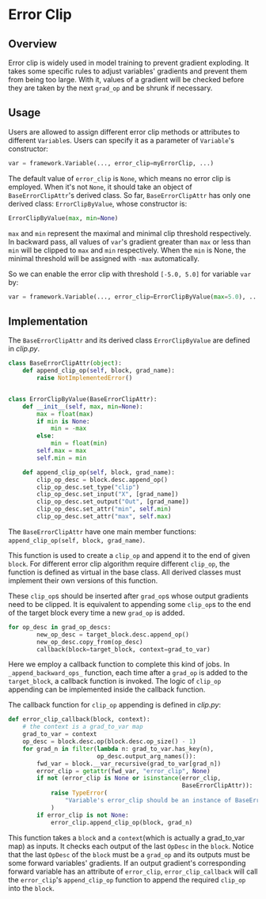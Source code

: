 # Error Clip

## Overview

Error clip is widely used in model training to prevent gradient exploding. It takes some specific rules to adjust variables' gradients and prevent them from being too large. With it, values of a gradient will be checked before they are taken by the next `grad_op` and be shrunk if necessary.
## Usage

Users are allowed to assign different error clip methods or attributes to different `Variable`s. Users can specify it as a parameter of `Variable`'s constructor:

```python
var = framework.Variable(..., error_clip=myErrorClip, ...)
```

The default value of `error_clip` is `None`, which means no error clip is employed. When it's not `None`, it should take an object of `BaseErrorClipAttr`'s derived class. So far, `BaseErrorClipAttr` has only one derived class: `ErrorClipByValue`, whose constructor is:

```python
ErrorClipByValue(max, min=None)
```

`max` and `min` represent the maximal and minimal clip threshold respectively. In backward pass, all values of `var`'s gradient greater than `max` or less than `min` will be clipped to `max` and `min` respectively. When the `min` is None, the minimal threshold will be assigned with `-max` automatically.

So we can enable the error clip with threshold `[-5.0, 5.0]` for variable `var` by:

```python
var = framework.Variable(..., error_clip=ErrorClipByValue(max=5.0), ...)
```

## Implementation

The `BaseErrorClipAttr` and its derived class `ErrorClipByValue` are defined in *clip.py*.

```python
class BaseErrorClipAttr(object):
    def append_clip_op(self, block, grad_name):
        raise NotImplementedError()


class ErrorClipByValue(BaseErrorClipAttr):
    def __init__(self, max, min=None):
        max = float(max)
        if min is None:
            min = -max
        else:
            min = float(min)
        self.max = max
        self.min = min

    def append_clip_op(self, block, grad_name):
        clip_op_desc = block.desc.append_op()
        clip_op_desc.set_type("clip")
        clip_op_desc.set_input("X", [grad_name])
        clip_op_desc.set_output("Out", [grad_name])
        clip_op_desc.set_attr("min", self.min)
        clip_op_desc.set_attr("max", self.max)
```

The `BaseErrorClipAttr` have one main member functions: `append_clip_op(self, block, grad_name)`.

This function is used to create a `clip_op` and append it to the end of given `block`. For different error clip algorithm require different `clip_op`, the function is defined as virtual in the base class. All derived classes must implement their own versions of this function.

These `clip_op`s should be inserted after `grad_op`s whose output gradients need to be clipped. It is equivalent to appending some `clip_op`s to the end of the target block every time a new `grad_op` is added.

```python
for op_desc in grad_op_descs:
        new_op_desc = target_block.desc.append_op()
        new_op_desc.copy_from(op_desc)
        callback(block=target_block, context=grad_to_var)
```

Here we employ a callback function to complete this kind of jobs. In `_append_backward_ops_` function, each time after a `grad_op` is added to the `target_block`, a callback function is invoked. The logic of `clip_op` appending can be implemented inside the callback function.

The callback function for `clip_op` appending is defined in *clip.py*:

```python
def error_clip_callback(block, context):
    # the context is a grad_to_var map
    grad_to_var = context
    op_desc = block.desc.op(block.desc.op_size() - 1)
    for grad_n in filter(lambda n: grad_to_var.has_key(n),
                         op_desc.output_arg_names()):
        fwd_var = block.__var_recursive(grad_to_var[grad_n])
        error_clip = getattr(fwd_var, "error_clip", None)
        if not (error_clip is None or isinstance(error_clip,
                                                 BaseErrorClipAttr)):
            raise TypeError(
                "Variable's error_clip should be an instance of BaseErrorClipAttr or None."
            )
        if error_clip is not None:
            error_clip.append_clip_op(block, grad_n)
```

This function takes a `block` and a `context`(which is actually a grad\_to\_var map) as inputs. It checks each output of the last `OpDesc` in the `block`. Notice that the last `OpDesc` of the `block` must be a `grad_op` and its outputs must be some forward variables' gradients. If an output gradient's corresponding forward variable has an attribute of `error_clip`, `error_clip_callback` will call the `error_clip`'s `append_clip_op` function to append the required `clip_op` into the `block`.
